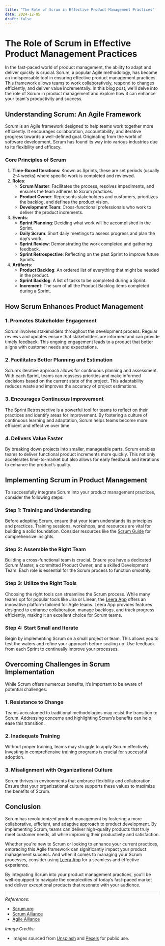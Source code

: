 ```yaml
---
title: "The Role of Scrum in Effective Product Management Practices"
date: 2024-12-05
draft: false
---
```

# The Role of Scrum in Effective Product Management Practices

In the fast-paced world of product management, the ability to adapt and deliver quickly is crucial. Scrum, a popular Agile methodology, has become an indispensable tool in ensuring effective product management practices. This framework allows teams to work collaboratively, respond to changes efficiently, and deliver value incrementally. In this blog post, we'll delve into the role of Scrum in product management and explore how it can enhance your team's productivity and success.

## Understanding Scrum: An Agile Framework

Scrum is an Agile framework designed to help teams work together more efficiently. It encourages collaboration, accountability, and iterative progress towards a well-defined goal. Originating from the world of software development, Scrum has found its way into various industries due to its flexibility and efficacy.

### Core Principles of Scrum

1. **Time-Boxed Iterations**: Known as Sprints, these are set periods (usually 2-4 weeks) where specific work is completed and reviewed.
2. **Roles**:
   - **Scrum Master**: Facilitates the process, resolves impediments, and ensures the team adheres to Scrum practices.
   - **Product Owner**: Represents stakeholders and customers, prioritizes the backlog, and defines the product vision.
   - **Development Team**: Cross-functional professionals who work to deliver the product increments.
3. **Events**:
   - **Sprint Planning**: Deciding what work will be accomplished in the Sprint.
   - **Daily Scrum**: Short daily meetings to assess progress and plan the day’s work.
   - **Sprint Review**: Demonstrating the work completed and gathering feedback.
   - **Sprint Retrospective**: Reflecting on the past Sprint to improve future Sprints.
4. **Artifacts**:
   - **Product Backlog**: An ordered list of everything that might be needed in the product.
   - **Sprint Backlog**: A list of tasks to be completed during a Sprint.
   - **Increment**: The sum of all the Product Backlog items completed during a Sprint.

## How Scrum Enhances Product Management

### 1. Promotes Stakeholder Engagement

Scrum involves stakeholders throughout the development process. Regular reviews and updates ensure that stakeholders are informed and can provide timely feedback. This ongoing engagement leads to a product that better aligns with customer needs and expectations.

### 2. Facilitates Better Planning and Estimation

Scrum’s iterative approach allows for continuous planning and assessment. With each Sprint, teams can reassess priorities and make informed decisions based on the current state of the project. This adaptability reduces waste and improves the accuracy of project estimations.

### 3. Encourages Continuous Improvement

The Sprint Retrospective is a powerful tool for teams to reflect on their practices and identify areas for improvement. By fostering a culture of continuous learning and adaptation, Scrum helps teams become more efficient and effective over time.

### 4. Delivers Value Faster

By breaking down projects into smaller, manageable parts, Scrum enables teams to deliver functional product increments more quickly. This not only accelerates time-to-market but also allows for early feedback and iterations to enhance the product’s quality.

## Implementing Scrum in Product Management

To successfully integrate Scrum into your product management practices, consider the following steps:

### Step 1: Training and Understanding

Before adopting Scrum, ensure that your team understands its principles and practices. Training sessions, workshops, and resources are vital for building a solid foundation. Consider resources like the [Scrum Guide](https://www.scrumguides.org/) for comprehensive insights.

### Step 2: Assemble the Right Team

Building a cross-functional team is crucial. Ensure you have a dedicated Scrum Master, a committed Product Owner, and a skilled Development Team. Each role is essential for the Scrum process to function smoothly.

### Step 3: Utilize the Right Tools

Choosing the right tools can streamline the Scrum process. While many teams opt for popular tools like Jira or Linear, the [Leera App](https://leera.app) offers an innovative platform tailored for Agile teams. Leera App provides features designed to enhance collaboration, manage backlogs, and track progress efficiently, making it an excellent choice for Scrum teams.

### Step 4: Start Small and Iterate

Begin by implementing Scrum on a small project or team. This allows you to test the waters and refine your approach before scaling up. Use feedback from each Sprint to continually improve your processes.

## Overcoming Challenges in Scrum Implementation

While Scrum offers numerous benefits, it’s important to be aware of potential challenges:

### 1. Resistance to Change

Teams accustomed to traditional methodologies may resist the transition to Scrum. Addressing concerns and highlighting Scrum’s benefits can help ease this transition.

### 2. Inadequate Training

Without proper training, teams may struggle to apply Scrum effectively. Investing in comprehensive training programs is crucial for successful adoption.

### 3. Misalignment with Organizational Culture

Scrum thrives in environments that embrace flexibility and collaboration. Ensure that your organizational culture supports these values to maximize the benefits of Scrum.

## Conclusion

Scrum has revolutionized product management by fostering a more collaborative, efficient, and adaptive approach to product development. By implementing Scrum, teams can deliver high-quality products that truly meet customer needs, all while improving their productivity and satisfaction.

Whether you're new to Scrum or looking to enhance your current practices, embracing this Agile framework can significantly impact your product management success. And when it comes to managing your Scrum processes, consider using [Leera App](https://leera.app) for a seamless and effective experience.

By integrating Scrum into your product management practices, you'll be well-equipped to navigate the complexities of today’s fast-paced market and deliver exceptional products that resonate with your audience.

---

*References:*
- [Scrum.org](https://www.scrum.org)
- [Scrum Alliance](https://www.scrumalliance.org)
- [Agile Alliance](https://www.agilealliance.org)

*Image Credits:*
- Images sourced from [Unsplash](https://unsplash.com) and [Pexels](https://www.pexels.com) for public use.